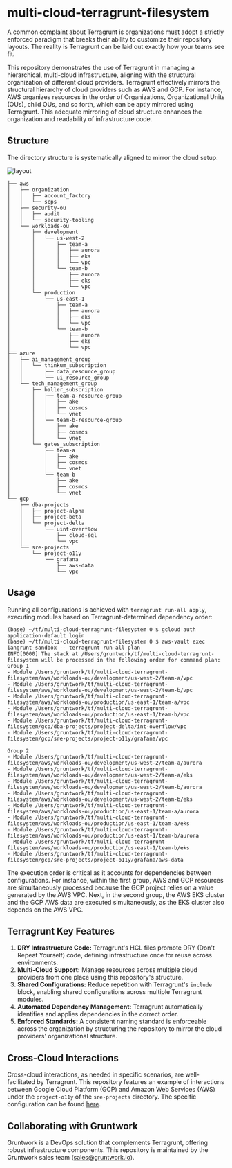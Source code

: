 # multi-cloud-terragrunt-filesystem

A common complaint about Terragrunt is organizations must adopt a strictly enforced paradigm that breaks their ability to customize their repository layouts. The reality is Terragrunt can be laid out exactly how your teams see fit.

This repository demonstrates the use of Terragrunt in managing a hierarchical, multi-cloud infrastructure, aligning with the structural organization of different cloud providers. Terragrunt effectively mirrors the structural hierarchy of cloud providers such as AWS and GCP. For instance, AWS organizes resources in the order of Organizations, Organizational Units (OUs), child OUs, and so forth, which can be aptly mirrored using Terragrunt. This adequate mirroring of cloud structure enhances the organization and readability of infrastructure code.

## Structure

The directory structure is systematically aligned to mirror the cloud setup:

![layout](https://showme.redstarplugin.com/d/bKgzsM4s)

```shell
├── aws
│   ├── organization
│   │   ├── account_factory
│   │   └── scps
│   ├── security-ou
│   │   ├── audit
│   │   └── security-tooling
│   └── workloads-ou
│       ├── development
│       │   └── us-west-2
│       │       ├── team-a
│       │       │   ├── aurora
│       │       │   ├── eks
│       │       │   └── vpc
│       │       └── team-b
│       │           ├── aurora
│       │           ├── eks
│       │           └── vpc
│       └── production
│           └── us-east-1
│               ├── team-a
│               │   ├── aurora
│               │   ├── eks
│               │   └── vpc
│               └── team-b
│                   ├── aurora
│                   ├── eks
│                   └── vpc
├── azure
│   ├── ai_management_group
│   │   └── thinkum_subscription
│   │       ├── data_resource_group
│   │       └── ui_resource_group
│   └── tech_management_group
│       ├── baller_subscription
│       │   ├── team-a-resource-group
│       │   │   ├── ake
│       │   │   ├── cosmos
│       │   │   └── vnet
│       │   └── team-b-resource-group
│       │       ├── ake
│       │       ├── cosmos
│       │       └── vnet
│       └── gates_subscription
│           ├── team-a
│           │   ├── ake
│           │   ├── cosmos
│           │   └── vnet
│           └── team-b
│               ├── ake
│               ├── cosmos
│               └── vnet
└── gcp
    ├── dba-projects
    │   ├── project-alpha
    │   ├── project-beta
    │   └── project-delta
    │       └── uint-overflow
    │           ├── cloud-sql
    │           └── vpc
    └── sre-projects
        └── project-o11y
            └── grafana
                ├── aws-data
                └── vpc
```

## Usage

Running all configurations is achieved with `terragrunt run-all apply`, executing modules based on Terragrunt-determined dependency order:

```shell
(base) ~/tf/multi-cloud-terragrunt-filesystem 0 $ gcloud auth application-default login
(base) ~/tf/multi-cloud-terragrunt-filesystem 0 $ aws-vault exec iangrunt-sandbox -- terragrunt run-all plan
INFO[0000] The stack at /Users/gruntwork/tf/multi-cloud-terragrunt-filesystem will be processed in the following order for command plan:
Group 1
- Module /Users/gruntwork/tf/multi-cloud-terragrunt-filesystem/aws/workloads-ou/development/us-west-2/team-a/vpc
- Module /Users/gruntwork/tf/multi-cloud-terragrunt-filesystem/aws/workloads-ou/development/us-west-2/team-b/vpc
- Module /Users/gruntwork/tf/multi-cloud-terragrunt-filesystem/aws/workloads-ou/production/us-east-1/team-a/vpc
- Module /Users/gruntwork/tf/multi-cloud-terragrunt-filesystem/aws/workloads-ou/production/us-east-1/team-b/vpc
- Module /Users/gruntwork/tf/multi-cloud-terragrunt-filesystem/gcp/dba-projects/project-delta/int-overflow/vpc
- Module /Users/gruntwork/tf/multi-cloud-terragrunt-filesystem/gcp/sre-projects/project-o11y/grafana/vpc

Group 2
- Module /Users/gruntwork/tf/multi-cloud-terragrunt-filesystem/aws/workloads-ou/development/us-west-2/team-a/aurora
- Module /Users/gruntwork/tf/multi-cloud-terragrunt-filesystem/aws/workloads-ou/development/us-west-2/team-a/eks
- Module /Users/gruntwork/tf/multi-cloud-terragrunt-filesystem/aws/workloads-ou/development/us-west-2/team-b/aurora
- Module /Users/gruntwork/tf/multi-cloud-terragrunt-filesystem/aws/workloads-ou/development/us-west-2/team-b/eks
- Module /Users/gruntwork/tf/multi-cloud-terragrunt-filesystem/aws/workloads-ou/production/us-east-1/team-a/aurora
- Module /Users/gruntwork/tf/multi-cloud-terragrunt-filesystem/aws/workloads-ou/production/us-east-1/team-a/eks
- Module /Users/gruntwork/tf/multi-cloud-terragrunt-filesystem/aws/workloads-ou/production/us-east-1/team-b/aurora
- Module /Users/gruntwork/tf/multi-cloud-terragrunt-filesystem/aws/workloads-ou/production/us-east-1/team-b/eks
- Module /Users/gruntwork/tf/multi-cloud-terragrunt-filesystem/gcp/sre-projects/project-o11y/grafana/aws-data
```

The execution order is critical as it accounts for dependencies between configurations. For instance, within the first group, AWS and GCP resources are simultaneously processed because the GCP project relies on a value generated by the AWS VPC. Next, in the second group, the AWS EKS cluster and the GCP AWS data are executed simultaneously, as the EKS cluster also depends on the AWS VPC.

## Terragrunt Key Features

1. **DRY Infrastructure Code:** Terragrunt's HCL files promote DRY (Don't Repeat Yourself) code, defining infrastructure once for reuse across environments.
2. **Multi-Cloud Support:** Manage resources across multiple cloud providers from one place using this repository's structure.
3. **Shared Configurations:** Reduce repetition with Terragrunt's `include` block, enabling shared configurations across multiple Terragrunt modules.
4. **Automated Dependency Management:** Terragrunt automatically identifies and applies dependencies in the correct order.
5. **Enforced Standards:** A consistent naming standard is enforceable across the organization by structuring the repository to mirror the cloud providers' organizational structure.

## Cross-Cloud Interactions

Cross-cloud interactions, as needed in specific scenarios, are well-facilitated by Terragrunt. This repository features an example of interactions between Google Cloud Platform (GCP) and Amazon Web Services (AWS) under the `project-o11y` of the `sre-projects` directory. The specific configuration can be found [here](https://github.com/iangrunt/multi-cloud-terragrunt-filesystem/tree/main/gcp/sre-projects/project-o11y/grafana/aws-data).

## Collaborating with Gruntwork

Gruntwork is a DevOps solution that complements Terragrunt, offering robust infrastructure components. This repository is maintained by the Gruntwork sales team (sales@gruntwork.io).
